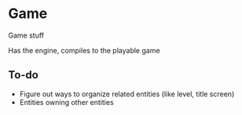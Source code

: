 # Game
Game stuff

Has the engine, compiles to the playable game

## To-do
- Figure out ways to organize related entities (like level, title screen)
- Entities owning other entities

